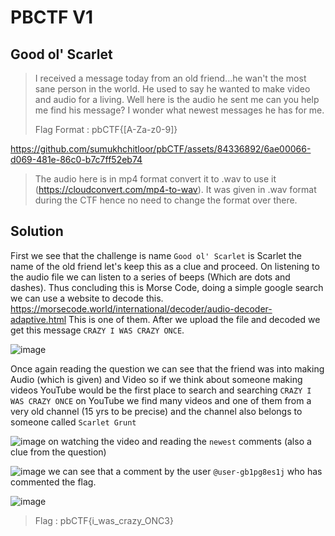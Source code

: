 # PBCTF V1

## Good ol' Scarlet

> I received a message today from an old friend...he wan't the most sane person in the world.
> He used to say he wanted to make video and audio for a living.
> Well here is the audio he sent me can you help me find his message?
> I wonder what newest messages he has for me.
>
> Flag Format : pbCTF{[A-Za-z0-9]}
>

https://github.com/sumukhchitloor/pbCTF/assets/84336892/6ae00066-d069-481e-86c0-b7c7ff52eb74

>The audio here is in mp4 format convert it to .wav to use it (https://cloudconvert.com/mp4-to-wav). It was given in .wav format during the CTF hence no need to change the format over there.

 ## Solution



 First we see that the challenge is name `Good ol' Scarlet` is Scarlet the name of the old friend let's keep this as a clue and proceed.
 On listening to the audio file we can listen to a series of beeps (Which are dots and dashes).
 Thus concluding this is Morse Code, doing a simple google search we can use a website to decode this.
 https://morsecode.world/international/decoder/audio-decoder-adaptive.html This is one of them. 
 After we upload the file and decoded we get this message `CRAZY I WAS CRAZY ONCE`.


 
 ![image](https://github.com/sumukhchitloor/pbCTF/assets/84336892/7644f10e-fced-40e7-938e-7b47e04618dc)

 
 Once again reading the question we can see that the friend was into making Audio (which is given) and Video
 so if we think about someone making videos YouTube would be the first place to search and searching 
 `CRAZY I WAS CRAZY ONCE` on YouTube we find many videos and one of them from a very old channel (15 yrs to be precise)
 and the channel also belongs to someone called `Scarlet Grunt` 


 
 ![image](https://github.com/sumukhchitloor/pbCTF/assets/84336892/4f8c6fd0-b1d3-4d6f-9f91-d014039331a7)
on watching the video and reading the `newest` comments (also a clue from the question)



![image](https://github.com/sumukhchitloor/pbCTF/assets/84336892/39fa3723-f648-436e-98ba-8c0ef586c616)
we can see that a comment by the user `@user-gb1pg8es1j` who has commented the flag.


![image](https://github.com/sumukhchitloor/pbCTF/assets/84336892/899d4fef-7bf7-4fd9-bd9a-65f57c1450d4)



 > Flag : pbCTF{i_was_crazy_ONC3}
